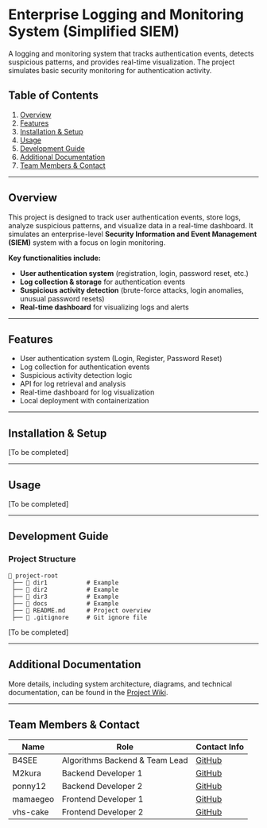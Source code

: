 # **Enterprise Logging and Monitoring System (Simplified SIEM)**  

A logging and monitoring system that tracks authentication events, detects suspicious patterns, and provides real-time visualization. The project simulates basic security monitoring for authentication activity.  

## **Table of Contents**  
1. [Overview](#overview)  
2. [Features](#features) 
3. [Installation & Setup](#installation--setup)  
4. [Usage](#usage)  
5. [Development Guide](#development-guide)  
6. [Additional Documentation](#additional-documentation)
7. [Team Members & Contact](#team-members--contact)

---

## **Overview**  
This project is designed to track user authentication events, store logs, analyze suspicious patterns, and visualize data in a real-time dashboard. It simulates an enterprise-level **Security Information and Event Management (SIEM)** system with a focus on login monitoring.  

**Key functionalities include:**  
- **User authentication system** (registration, login, password reset, etc.)  
- **Log collection & storage** for authentication events  
- **Suspicious activity detection** (brute-force attacks, login anomalies, unusual password resets)  
- **Real-time dashboard** for visualizing logs and alerts  

---

## **Features**  
- User authentication system (Login, Register, Password Reset)  
- Log collection for authentication events  
- Suspicious activity detection logic  
- API for log retrieval and analysis  
- Real-time dashboard for log visualization  
- Local deployment with containerization  

---

## **Installation & Setup**  
[To be completed]  

---

## **Usage**  
[To be completed]  

---

## **Development Guide**  
### **Project Structure**  
```plaintext
📂 project-root
 ├── 📁 dir1           # Example
 ├── 📁 dir2           # Example
 ├── 📁 dir3           # Example
 ├── 📁 docs           # Example
 ├── 📄 README.md      # Project overview
 ├── 📄 .gitignore     # Git ignore file
```
[To be completed]  

---

## **Additional Documentation**  
More details, including system architecture, diagrams, and technical documentation, can be found in the [Project Wiki](https://github.com/B4SEE/Simplified_SIEM/wiki).  

---

## **Team Members & Contact**  
| Name              | Role                           | Contact Info                          |
|-------------------|--------------------------------|---------------------------------------|
| B4SEE             | Algorithms Backend & Team Lead | [GitHub](https://github.com/B4SEE)    |
| M2kura            | Backend Developer 1            | [GitHub](https://github.com/M2kura)   |
| ponny12           | Backend Developer 2            | [GitHub](https://github.com/ponny12)  |
| mamaegeo          | Frontend Developer 1           | [GitHub](https://github.com/mamaegeo) |
| vhs-cake          | Frontend Developer 2           | [GitHub](https://github.com/vhs-cake) |



